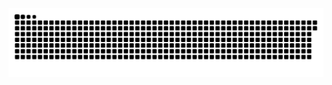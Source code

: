 <picture>
  <source media="(prefers-color-scheme: dark)" srcset="https://raw.githubusercontent.com/MarineHakobyan/MarineHakobyan/83ba28e9b161041cbf5edc3ce3fec43192041c9c/github-contribution-grid-snake-dark.svg" />
  <source media="(prefers-color-scheme: light)" srcset="https://raw.githubusercontent.com/MarineHakobyan/MarineHakobyan/83ba28e9b161041cbf5edc3ce3fec43192041c9c/github-contribution-grid-snake.svg" />
  <img alt="github-snake" src="https://raw.githubusercontent.com/MarineHakobyan/MarineHakobyan/83ba28e9b161041cbf5edc3ce3fec43192041c9c/github-contribution-grid-snake-dark.svg" />
</picture>
